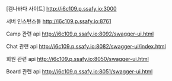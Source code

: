 [캠나바다 사이트]
http://i6c109.p.ssafy.io:3000

서버 인스턴스들 
http://i6c109.p.ssafy.io:8761

Camp 관련 api
http://i6c109.p.ssafy.io:8092/swagger-ui.html

Chat 관련 api 
http://i6c109.p.ssafy.io:8082/swagger-ui/index.html

회원 관련 api 
http://i6c109.p.ssafy.io:8050/swagger-ui.html

Board 관련 api
http://i6c109.p.ssafy.io:8051/swagger-ui.html

